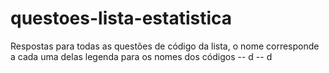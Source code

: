 # questoes-lista-estatistica
Respostas para todas as questões de código da lista, o nome corresponde a cada uma delas
legenda para os nomes dos códigos
-- d
-- d
